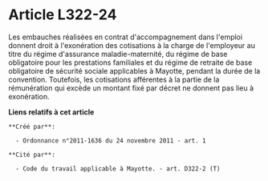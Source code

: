 # Article L322-24

Les embauches réalisées en contrat d'accompagnement dans l'emploi donnent droit à l'exonération des cotisations à la charge
de l'employeur au titre du régime d'assurance maladie-maternité, du régime de base obligatoire pour les prestations
familiales et du régime de retraite de base obligatoire de sécurité sociale applicables à Mayotte, pendant la durée de la
convention. Toutefois, les cotisations afférentes à la partie de la rémunération qui excède un montant fixé par décret ne
donnent pas lieu à exonération.

**Liens relatifs à cet article**

	**Créé par**:

	  - Ordonnance n°2011-1636 du 24 novembre 2011 - art. 1

	**Cité par**:

	  - Code du travail applicable à Mayotte. - art. D322-2 (T)
